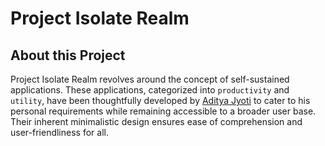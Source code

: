 # Project Isolate Realm

## About this Project
Project Isolate Realm revolves around the concept of self-sustained applications. 
These applications, categorized into `productivity` and `utility`, have been thoughtfully developed by [Aditya Jyoti](https://github.com/Aditya-Jyoti) to cater to his personal requirements while remaining accessible to a broader user base.
Their inherent minimalistic design ensures ease of comprehension and user-friendliness for all.
